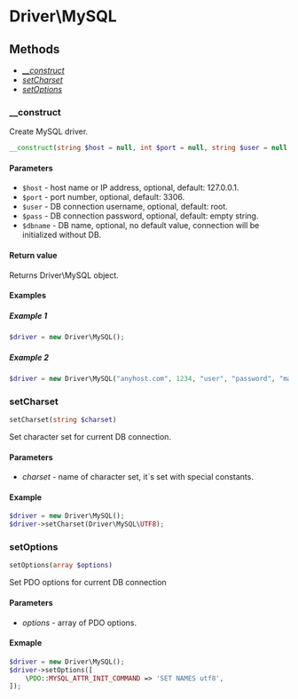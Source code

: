 # Driver\MySQL

## Methods

 - [*__construct*](#construct)
 - [*setCharset*](#setcharset)
 - [*setOptions*](#setoptions)

### __construct

Create MySQL driver.

```php
__construct(string $host = null, int $port = null, string $user = null, string $pass = null, string $dbname = null);
```

#### Parameters

 - `$host` - host name or IP address, optional, default: 127.0.0.1.
 - `$port` - port number, optional, default: 3306.
 - `$user` - DB connection username, optional, default: root.
 - `$pass` - DB connection password, optional, default: empty string.
 - `$dbname` - DB name, optional, no default value, connection will be initialized without DB.

#### Return value

Returns Driver\MySQL object.

#### Examples

##### Example 1

```php
$driver = new Driver\MySQL();
```

##### Example 2

```php
$driver = new Driver\MySQL("anyhost.com", 1234, "user", "password", "maindb");
```

### setCharset

```php
setCharset(string $charset)
```

Set character set for current DB connection.

#### Parameters

 - *charset* - name of character set, it`s set with special constants.

#### Example

```php
$driver = new Driver\MySQL();
$driver->setCharset(Driver\MySQL\UTF8);
```

### setOptions

```php
setOptions(array $options)
```

Set PDO options for current DB connection

#### Parameters

 - *options* - array of PDO options.

#### Exmaple

```php
$driver = new Driver\MySQL();
$driver->setOptions([
	\PDO::MYSQL_ATTR_INIT_COMMAND => 'SET NAMES utf8',
]);
```
